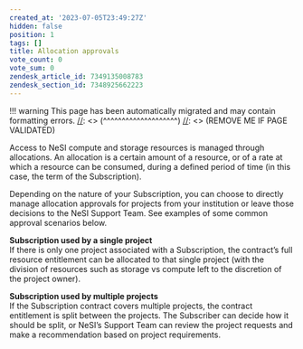 ```yaml
---
created_at: '2023-07-05T23:49:27Z'
hidden: false
position: 1
tags: []
title: Allocation approvals
vote_count: 0
vote_sum: 0
zendesk_article_id: 7349135008783
zendesk_section_id: 7348925662223
---
```




[//]: <> (REMOVE ME IF PAGE VALIDATED)
[//]: <> (vvvvvvvvvvvvvvvvvvvv)
!!! warning
    This page has been automatically migrated and may contain formatting errors.
[//]: <> (^^^^^^^^^^^^^^^^^^^^)
[//]: <> (REMOVE ME IF PAGE VALIDATED)

Access to NeSI compute and storage resources is managed through
allocations. An allocation is a certain amount of a resource, or of a
rate at which a resource can be consumed, during a defined period of
time (in this case, the term of the Subscription).

Depending on the nature of your Subscription, you can choose to directly
manage allocation approvals for projects from your institution or leave
those decisions to the NeSI Support Team. See examples of some common
approval scenarios below.  
  

**Subscription used by a single project**  
If there is only one project associated with a Subscription, the
contract’s full resource entitlement can be allocated to that single
project (with the division of resources such as storage vs compute left
to the discretion of the project owner).

**Subscription used by multiple projects**  
If the Subscription contract covers multiple projects, the contract
entitlement is split between the projects. The Subscriber can decide how
it should be split, or NeSI’s Support Team can review the project
requests and make a recommendation based on project requirements.  
  
